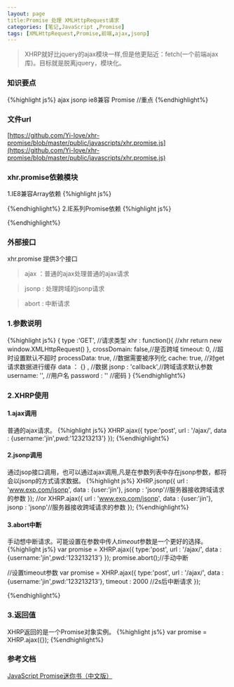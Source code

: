 ```yaml
---
layout: page
title:Promise 处理 XMLHttpRequest请求
categories: [笔记,JavaScript ,Promise]
tags: [XMLHttpRequest,Promise,前端,ajax,jsonp]
---
```


>XHRP就好比jquery的ajax模块一样,但是他更贴近：fetch(一个前端ajax库)。目标就是脱离jquery，模块化。

### 知识要点
{%highlight js%}
   ajax
   jsonp
   ie8兼容
   Promise  //重点
{%endhighlight%}
### 文件url
[https://github.com/Yi-love/xhr-promise/blob/master/public/javascripts/xhr.promise.js](https://github.com/Yi-love/xhr-promise/blob/master/public/javascripts/xhr.promise.js)

### xhr.promise依赖模块
1.IE8兼容Array依赖
{%highlight js%}
<script src="https://github.com/Yi-love/xhr-promise/blob/master/public/javascripts/fix.js"></script>
{%endhighlight%}
2.IE系列Promise依赖
{%highlight js%}
<script src="https://github.com/Yi-love/xhr-promise/blob/master/public/javascripts/npo.src.js"></script>
{%endhighlight%}

### 外部接口
xhr.promise 提供3个接口
>   ajax ：普通的ajax处理普通的ajax请求

>   jsonp : 处理跨域的jsonp请求

>   abort : 中断请求 

### 1.参数说明
{%highlight js%}
{
	type :'GET',       //请求类型
	xhr : function(){  //xhr
		return new window.XMLHttpRequest()
	},
	crossDomain: false,//是否跨域
    timeout: 0,        //超时设置默认不超时
    processData: true, //数据需要被序列化
    cache: true,       //对get请求数据进行缓存
    data ： {} ,       //数据
    jsonp : 'callback',//跨域请求默认参数
    username: '',     //用户名
    password : ''     //密码
}
{%endhighlight%}

### 2.XHRP使用
#### 1.ajax调用
普通的ajax请求。
{%highlight js%}
   XHRP.ajax({
        type:'post',
        url : '/ajax/',
        data : {username:'jin',pwd:'123213213'}
   });
{%endhighlight%}

#### 2.jsonp调用
通过jsop接口调用，也可以通过ajax调用,凡是在参数列表中存在jsonp参数，都将会以jsonp的方式请求数据。
{%highlight js%}
   XHRP.jsonp({
       url : 'www.exp.com/jsonp',
       data : {user:'jin'},
       jsonp : 'jsonp'//服务器接收跨域请求的参数
   });
   //or
   XHRP.ajax({
       url : 'www.exp.com/jsonp',
       data : {user:'jin'},
       jsonp : 'jsonp'//服务器接收跨域请求的参数
   });
{%endhighlight%}
#### 3.abort中断
手动想中断请求。可能设置在参数中传人*timeout*参数是一个更好的选择。
{%highlight js%}
   var promise = XHRP.ajax({
        type:'post',
        url : '/ajax/',
        data : {username:'jin',pwd:'123213213'}
   });
   promise.abort();//手动中断
   
   //设置timeout参数
   var promise = XHRP.ajax({
        type:'post',
        url : '/ajax/',
        data : {username:'jin',pwd:'123213213'},
        timeout : 2000 //2s后中断请求
   });
   
{%endhighlight%}

### 3.返回值
XHRP返回的是一个Promise对象实例。
{%highlight js%}
   var promise = XHRP.ajax({});
{%endhighlight%}

### 参考文档
[JavaScript Promise迷你书（中文版）](http://liubin.org/promises-book)







